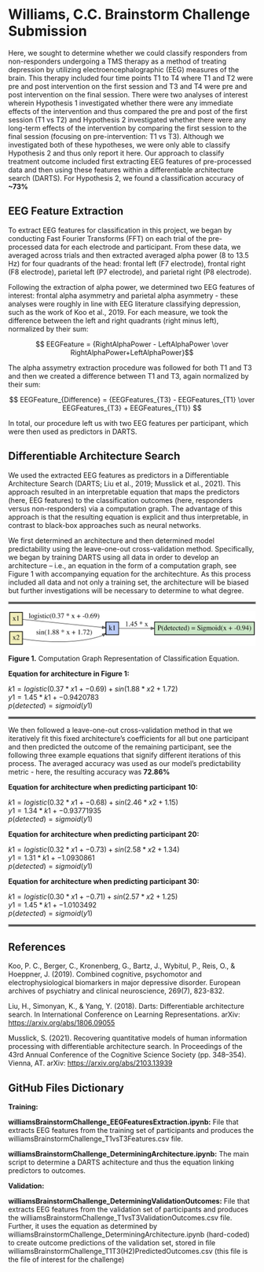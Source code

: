 # Williams, C.C. Brainstorm Challenge Submission
Here, we sought to determine whether we could classify responders from non-responders undergoing a TMS therapy as a method of treating depression by utilizing electroencephalographic (EEG) measures of the brain. This therapy included four time points T1 to T4 where T1 and T2 were pre and post intervention on the first session and T3 and T4 were pre and post intervention on the final session. There were two analyses of interest wherein Hypothesis 1 investigated whether there were any immediate effects of the intervention and thus compared the pre and post of the first session (T1 vs T2) and Hypothesis 2 investigated whether there were any long-term effects of the intervention by comparing the first session to the final session (focusing on pre-intervention: T1 vs T3). Although we investigated both of these hypotheses, we were only able to classify Hypothesis 2 and thus only report it here. Our approach to classify treatment outcome included first extracting EEG features of pre-processed data and then using these features within a differentiable architecture search (DARTS). For Hypothesis 2, we found a classification accuracy of **~73%**
  
## EEG Feature Extraction
To extract EEG features for classification in this project, we began by conducting Fast Fourier Transforms (FFT) on each trial of the pre-processed data for each electrode and participant. From these data, we averaged across trials and then extracted averaged alpha power (8 to 13.5 Hz) for four quadrants of the head: frontal left (F7 electrode), frontal right (F8 electrode), parietal left (P7 electrode), and parietal right (P8 electrode).
  
Following the extraction of alpha power, we determined two EEG features of interest: frontal alpha asymmetry and parietal alpha asymmetry - these analyses were roughly in line with EEG literature classifying depression, such as the work of Koo et al., 2019. For each measure, we took the difference between the left and right quadrants (right minus left), normalized by their sum:
  
$$ EEGFeature = {RightAlphaPower - LeftAlphaPower \over RightAlphaPower+LeftAlphaPower}$$

The alpha assymetry extraction procedure was followed for both T1 and T3 and then we created a difference between T1 and T3, again normalized by their sum:
  
$$ EEGFeature_{Difference} = {EEGFeatures_{T3} - EEGFeatures_{T1} \over EEGFeatures_{T3} + EEGFeatures_{T1}} $$

In total, our procedure left us with two EEG features per participant, which were then used as predictors in DARTS.
  
## Differentiable Architecture Search
We used the extracted EEG features as predictors in a Differentiable Architecture Search (DARTS; Liu et al., 2019; Musslick et al., 2021). This approach resulted in an interpretable equation that maps the predictors (here, EEG features) to the classification outcomes (here, responders versus non-responders) via a computation graph. The advantage of this approach is that the resulting equation is explicit and thus interpretable, in contrast to black-box approaches such as neural networks. 

We first determined an architecture and then determined model predictability using the leave-one-out cross-validation method. Specifically, we began by training DARTS using all data in order to develop an architecture – i.e., an equation in the form of a computation graph, see Figure 1 with accompanying equation for the architechture. As this process included all data and not only a training set, the architecture will be biased but further investigations will be necessary to determine to what degree. 

<hr style="border:2px solid gray">
  
![Alt text](/Images/williamsBrainstormChallenge_Figure1.svg "Figure 2. Example Architecture")

**Figure 1.** Computation Graph Representation of Classification Equation.

**Equation for architecture in Figure 1:**

$k1 = logistic(0.37 * x1 + -0.69) + sin(1.88 * x2 + 1.72)$  
$y1 = 1.45 * k1 + -0.9420783$  
$p(detected) = sigmoid(y1)$  

<hr style="border:2px solid gray">

We then followed a leave-one-out cross-validation method in that we iteratively fit this fixed architecture’s coefficients for all but one participant and then predicted the outcome of the remaining participant, see the following three example equations that signify different iterations of this process. The averaged accuracy was used as our model’s predictability metric - here, the resulting accuracy was **72.86%**

**Equation for architecture when predicting participant 10:**

$k1 = logistic(0.32 * x1 + -0.68) + sin(2.46 * x2 + 1.15)$  
$y1 = 1.34 * k1 + -0.93771935$  
$p(detected) = sigmoid(y1)$  

  
**Equation for architecture when predicting participant 20:**

$k1 = logistic(0.32 * x1 + -0.73) + sin(2.58 * x2 + 1.34)$  
$y1 = 1.31 * k1 + -1.0930861$  
$p(detected) = sigmoid(y1)$  


**Equation for architecture when predicting participant 30:**

$k1 = logistic(0.30 * x1 + -0.71) + sin(2.57 * x2 + 1.25)$  
$y1 = 1.45 * k1 + -1.0103492$  
$p(detected) = sigmoid(y1)$  

<hr style="border:2px solid gray">

## References

Koo, P. C., Berger, C., Kronenberg, G., Bartz, J., Wybitul, P., Reis, O., & Hoeppner, J. (2019). Combined cognitive, psychomotor and electrophysiological biomarkers in major depressive disorder. European archives of psychiatry and clinical neuroscience, 269(7), 823-832.

Liu, H., Simonyan, K., & Yang, Y. (2018). Darts: Differentiable architecture search. In International Conference on Learning Representations. arXiv: https://arxiv.org/abs/1806.09055

Musslick, S. (2021). Recovering quantitative models of human information processing with differentiable architecture search. In Proceedings of the 43rd Annual Conference of the Cognitive Science Society (pp. 348–354). Vienna, AT. arXiv: https://arxiv.org/abs/2103.13939

## GitHub Files Dictionary

**Training:**

**williamsBrainstormChallenge_EEGFeaturesExtraction.ipynb:** File that extracts EEG features from the training set of participants and produces the williamsBrainstormChallenge_T1vsT3Features.csv file.

**williamsBrainstormChallenge_DeterminingArchitecture.ipynb:** The main script to determine a DARTS achitecture and thus the equation linking predictors to outcomes.

**Validation:**

**williamsBrainstormChallenge_DeterminingValidationOutcomes:** File that extracts EEG features from the validation set of participants and produces the williamsBrainstormChallenge_T1vsT3ValidationOutcomes.csv file. Further, it uses the equation as determined by williamsBrainstormChallenge_DeterminingArchitecture.ipynb (hard-coded) to create outcome predictions of the validation set, stored in file williamsBrainstormChallenge_T1T3(H2)PredictedOutcomes.csv (this file is the file of interest for the challenge)
